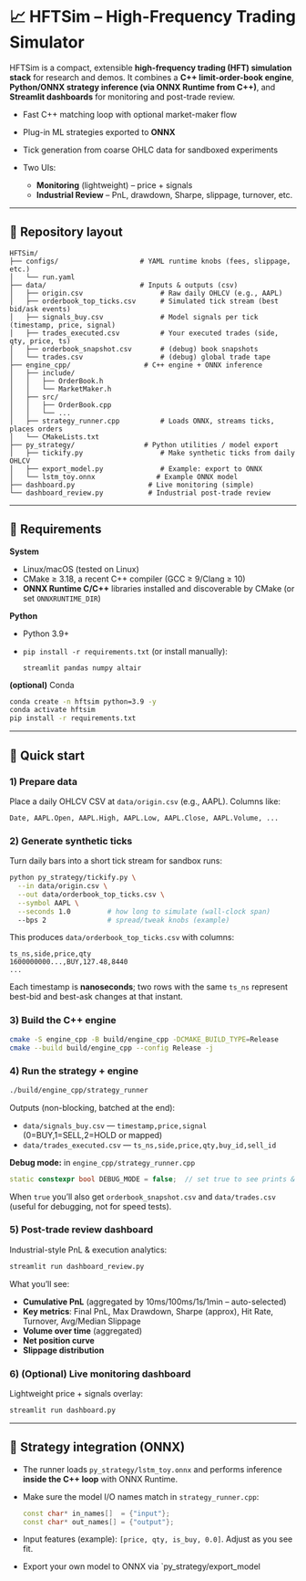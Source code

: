 # 📈 HFTSim – High-Frequency Trading Simulator

HFTSim is a compact, extensible **high-frequency trading (HFT) simulation stack** for research and demos.
It combines a **C++ limit-order-book engine**, **Python/ONNX strategy inference (via ONNX Runtime from C++)**, and **Streamlit dashboards** for monitoring and post-trade review.

* Fast C++ matching loop with optional market-maker flow
* Plug-in ML strategies exported to **ONNX**
* Tick generation from coarse OHLC data for sandboxed experiments
* Two UIs:

  * **Monitoring** (lightweight) – price + signals
  * **Industrial Review** – PnL, drawdown, Sharpe, slippage, turnover, etc.

---

## 📂 Repository layout

```
HFTSim/
├── configs/                    # YAML runtime knobs (fees, slippage, etc.)
│   └── run.yaml
├── data/                       # Inputs & outputs (csv)
│   ├── origin.csv                   # Raw daily OHLCV (e.g., AAPL)
│   ├── orderbook_top_ticks.csv      # Simulated tick stream (best bid/ask events)
│   ├── signals_buy.csv              # Model signals per tick (timestamp, price, signal)
│   ├── trades_executed.csv          # Your executed trades (side, qty, price, ts)
│   ├── orderbook_snapshot.csv       # (debug) book snapshots
│   └── trades.csv                   # (debug) global trade tape
├── engine_cpp/                  # C++ engine + ONNX inference
│   ├── include/
│   │   ├── OrderBook.h
│   │   └── MarketMaker.h
│   ├── src/
│   │   ├── OrderBook.cpp
│   │   └── ...
│   ├── strategy_runner.cpp          # Loads ONNX, streams ticks, places orders
│   └── CMakeLists.txt
├── py_strategy/                 # Python utilities / model export
│   ├── tickify.py                   # Make synthetic ticks from daily OHLCV
│   ├── export_model.py              # Example: export to ONNX
│   └── lstm_toy.onnx               # Example ONNX model
├── dashboard.py                  # Live monitoring (simple)
└── dashboard_review.py           # Industrial post-trade review
```

---

## 🔧 Requirements

**System**

* Linux/macOS (tested on Linux)
* CMake ≥ 3.18, a recent C++ compiler (GCC ≥ 9/Clang ≥ 10)
* **ONNX Runtime C/C++** libraries installed and discoverable by CMake (or set `ONNXRUNTIME_DIR`)

**Python**

* Python 3.9+
* `pip install -r requirements.txt` (or install manually):

  ```
  streamlit pandas numpy altair
  ```

**(optional)** Conda

```bash
conda create -n hftsim python=3.9 -y
conda activate hftsim
pip install -r requirements.txt
```

---

## 🚀 Quick start

### 1) Prepare data

Place a daily OHLCV CSV at `data/origin.csv` (e.g., AAPL). Columns like:

```
Date, AAPL.Open, AAPL.High, AAPL.Low, AAPL.Close, AAPL.Volume, ...
```

### 2) Generate synthetic ticks

Turn daily bars into a short tick stream for sandbox runs:

```bash
python py_strategy/tickify.py \
  --in data/origin.csv \
  --out data/orderbook_top_ticks.csv \
  --symbol AAPL \
  --seconds 1.0         # how long to simulate (wall-clock span)
  --bps 2               # spread/tweak knobs (example)
```

This produces `data/orderbook_top_ticks.csv` with columns:

```
ts_ns,side,price,qty
1600000000...,BUY,127.48,8440
...
```

Each timestamp is **nanoseconds**; two rows with the same `ts_ns` represent best-bid and best-ask changes at that instant.

### 3) Build the C++ engine

```bash
cmake -S engine_cpp -B build/engine_cpp -DCMAKE_BUILD_TYPE=Release
cmake --build build/engine_cpp --config Release -j
```

### 4) Run the strategy + engine

```bash
./build/engine_cpp/strategy_runner
```

Outputs (non-blocking, batched at the end):

* `data/signals_buy.csv`  — `timestamp,price,signal` (0=BUY,1=SELL,2=HOLD or mapped)
* `data/trades_executed.csv` — `ts_ns,side,price,qty,buy_id,sell_id`

**Debug mode:** in `engine_cpp/strategy_runner.cpp`

```cpp
static constexpr bool DEBUG_MODE = false;  // set true to see prints & extra logs
```

When `true` you’ll also get `orderbook_snapshot.csv` and `data/trades.csv` (useful for debugging, not for speed tests).

### 5) Post-trade review dashboard

Industrial-style PnL & execution analytics:

```bash
streamlit run dashboard_review.py
```

What you’ll see:

* **Cumulative PnL** (aggregated by 10ms/100ms/1s/1min – auto-selected)
* **Key metrics**: Final PnL, Max Drawdown, Sharpe (approx), Hit Rate, Turnover, Avg/Median Slippage
* **Volume over time** (aggregated)
* **Net position curve**
* **Slippage distribution**

### 6) (Optional) Live monitoring dashboard

Lightweight price + signals overlay:

```bash
streamlit run dashboard.py
```

---

## 🧠 Strategy integration (ONNX)

* The runner loads `py_strategy/lstm_toy.onnx` and performs inference **inside the C++ loop** with ONNX Runtime.
* Make sure the model I/O names match in `strategy_runner.cpp`:

  ```cpp
  const char* in_names[]  = {"input"};
  const char* out_names[] = {"output"};
  ```
* Input features (example): `[price, qty, is_buy, 0.0]`. Adjust as you see fit.
* Export your own model to ONNX via `py_strategy/export_model